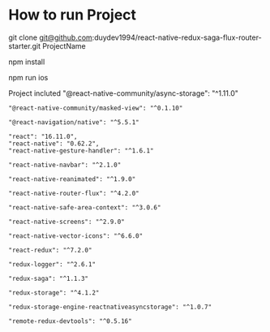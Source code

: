# How to run Project

git clone git@github.com:duydev1994/react-native-redux-saga-flux-router-starter.git ProjectName

npm install

npm run ios


Project incluted 
    "@react-native-community/async-storage": "^1.11.0"
    
    "@react-native-community/masked-view": "^0.1.10"
    
    "@react-navigation/native": "^5.5.1"
    
    "react": "16.11.0",
    "react-native": "0.62.2",
    "react-native-gesture-handler": "^1.6.1"
    
    "react-native-navbar": "^2.1.0"
    
    "react-native-reanimated": "^1.9.0"
    
    "react-native-router-flux": "^4.2.0"
    
    "react-native-safe-area-context": "^3.0.6"
    
    "react-native-screens": "^2.9.0"
    
    "react-native-vector-icons": "^6.6.0"
    
    "react-redux": "^7.2.0"
    
    "redux-logger": "^2.6.1"
    
    "redux-saga": "^1.1.3"
    
    "redux-storage": "^4.1.2"
    
    "redux-storage-engine-reactnativeasyncstorage": "^1.0.7"
    
    "remote-redux-devtools": "^0.5.16"
    
